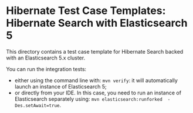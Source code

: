 # Hibernate Test Case Templates: Hibernate Search with Elasticsearch 5

This directory contains a test case template for Hibernate Search
backed with an Elasticsearch 5.x cluster.

You can run the integration tests:
* either using the command line with: `mvn verify`: it will automatically launch an instance of Elasticsearch 5;
* or directly from your IDE. In this case, you need to run an instance of Elasticsearch separately using:
`mvn elasticsearch:runforked  -Des.setAwait=true`.
